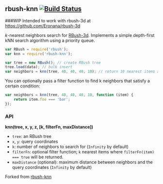 ## rbush-knn [![Build Status](https://travis-ci.org/mourner/rbush-knn.svg?branch=master)](https://travis-ci.org/mourner/rbush-knn)

###WIP
Intended to work with rbush-3d at https://github.com/Eronana/rbush-3d

_k_-nearest neighbors search for [RBush-3d](https://github.com/Eronana/rbush-3d).
Implements a simple depth-first kNN search algorithm using a priority queue.

```js
var RBush = require('rbush');
var knn = require('rbush-knn');

var tree = new RBush(); // create RBush tree
tree.load(data); // bulk insert
var neighbors = knn(tree, 40, 40, 40, 10); // return 10 nearest items around point [40, 40, 40]
```

You can optionally pass a filter function to find k neighbors that satisfy a certain condition:

```js
var neighbors = knn(tree, 40, 40, 40, 10, function (item) {
    return item.foo === 'bar';
});
```

### API

**knn(tree, x, y, z, [k, filterFn, maxDistance])**

- `tree`: an RBush tree
- `x`, `y`: query coordinates
- `k`: number of neighbors to search for (`Infinity` by default)
- `filterFn`: optional filter function; `k` nearest items where `filterFn(item) === true` will be returned.
- `maxDistance` (optional): maximum distance between neighbors and the query coordinates (`Infinity` by default)


Forked from [rbush-knn](https://github.com/mourner/rbush-knn)

